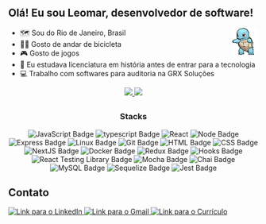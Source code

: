 ## Olá! Eu sou Leomar, desenvolvedor de software!

<img align="right" src="./docs/images/squirdle.gif"/>

 - 🗺️ Sou do Rio de Janeiro, Brasil
 - 🚴🏼 Gosto de andar de bicicleta
 - 🎮 Gosto de jogos
 - 📜 Eu estudava licenciatura em história antes de entrar para a tecnologia
 - 💻 Trabalho com softwares para auditoria na GRX Soluções

<div align="center">
  <a href="https://github.com/leomarlinhares">
  <img height="150em" src="https://github-readme-stats.vercel.app/api?username=leomarlinhares&show_icons=true&theme=dark&include_all_commits=true&count_private=true"/>
  <img height="150em" src="https://github-readme-stats.vercel.app/api/top-langs/?username=leomarlinhares&layout=compact&langs_count=7&theme=dark"/>
 </a>
</div>

 ##
 
 <div style="display: inline_block" align="center">
  <p style="text-align: center;">
  
### Stacks

![JavaScript Badge](https://img.shields.io/badge/-JavaScript-FCC624?style=for-the-badge&logo=JavaScript&logoColor=323330)
![typescript Badge](https://img.shields.io/badge/Typescript-blue?style=for-the-badge&logo=typescript&logoColor=white)
![React](https://img.shields.io/badge/react-%2320232a.svg?style=for-the-badge&logo=react&logoColor=%2361DAFB)
![Node Badge](https://img.shields.io/badge/-Node.js-339933?style=for-the-badge&logo=node.js&logoColor=white)
![Express Badge](https://img.shields.io/badge/-Express.js-green?style=for-the-badge&logo=Express&logoColor=black)
![Linux Badge](https://img.shields.io/badge/-Linux-FCC624?style=for-the-badge&logo=Linux&logoColor=black)
![Git Badge](https://img.shields.io/badge/-Git-F05032?style=for-the-badge&logo=git&logoColor=white)
![HTML Badge](https://img.shields.io/badge/-HTML-E34F26?style=for-the-badge&logo=html5&logoColor=white)
![CSS Badge](https://img.shields.io/badge/-CSS-1572B6?style=for-the-badge&logo=css3&logoColor=white)
![NextJS Badge](https://img.shields.io/badge/Next.js-1e262c?style=for-the-badge&logo=nextdotjs&logoColor=white)
![Docker Badge](https://img.shields.io/badge/Docker-082135?style=for-the-badge&logo=Docker&logoColor=blue)
![Redux Badge](https://img.shields.io/badge/-Redux-212121?style=for-the-badge&logo=Redux&logoColor=7548bb)
![Hooks Badge](https://img.shields.io/badge/-Hooks-%2320232a.svg?style=for-the-badge&logo=React&logoColor=%2361DAFB)
![React Testing Library Badge](https://img.shields.io/badge/-RTL-%2320232a.svg?style=for-the-badge&logo=react&logoColor=%2361DAFB)
![Mocha Badge](https://img.shields.io/badge/Mocha-8a6343?style=for-the-badge&logo=mocha&logoColor=white)
![Chai Badge](https://img.shields.io/badge/Chai-f7e9c8?style=for-the-badge&logo=mocha&logoColor=a84d45)
![MySQL Badge](https://img.shields.io/badge/-MySQL-4479A1?style=for-the-badge&logo=MySQL&logoColor=white)
![Sequelize Badge](https://img.shields.io/badge/-Sequelize-eeeeee?style=for-the-badge&logo=sequelize&logoColor=00b1ea)
![Jest Badge](https://img.shields.io/badge/-Jest-C21325?style=for-the-badge&logo=jest&logoColor=white)

  </p>
</div>

## Contato

 <div align="left">
  <a href="https://www.linkedin.com/in/leomarlinhares" target="_blank">
    <img alt="Link para o LinkedIn" src="https://img.shields.io/badge/LinkedIn-0077B5?style=for-the-badge&logo=linkedin&logoColor=white"/>
  </a>
  <a href="mailto:leomarlinhares@gmail.com" target="_blank">
    <img alt="Link para o Gmail" src="https://img.shields.io/badge/Gmail-D14836?style=for-the-badge&logo=gmail&logoColor=white"/>
  </a>
  <a href="./docs/curriculo.pdf" target="_blank">
    <img alt="Link para o Currículo" src="https://img.shields.io/badge/Curr%C3%ADculo-000000?style=for-the-badge&logoColor=white"/>
  </a>

 </div>
